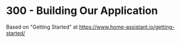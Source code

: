 # 300 - Building Our Application

Based on "Getting Started" at https://www.home-assistant.io/getting-started/

